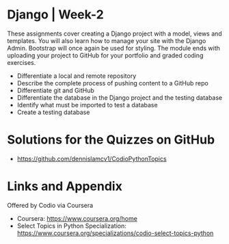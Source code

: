 # Django | Week-2

These assignments cover creating a Django project with a model, views and templates. You will also learn how to manage your site with the Django Admin. Bootstrap will once again be used for styling. The module ends with uploading your project to GitHub for your portfolio and graded coding exercises.

* Differentiate a local and remote repository
* Describe the complete process of pushing content to a GitHub repo
* Differentiate git and GitHub
* Differentiate the database in the Django project and the testing database
* Identify what must be imported to test a database
* Create a testing database

Solutions for the Quizzes on GitHub 
========================================================

- https://github.com/dennislamcv1/CodioPythonTopics

Links and Appendix
========================================================
Offered by Codio via Coursera

- Coursera: https://www.coursera.org/home
- Select Topics in Python Specialization: https://www.coursera.org/specializations/codio-select-topics-python
